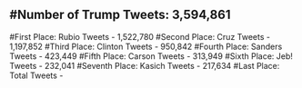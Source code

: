 #Number of Trump Tweets: 3,594,861
---
#First Place: Rubio Tweets - 1,522,780
#Second Place: Cruz Tweets - 1,197,852
#Third Place: Clinton Tweets - 950,842
#Fourth Place: Sanders Tweets - 423,449
#Fifth Place: Carson Tweets - 313,949
#Sixth Place: Jeb! Tweets - 232,041
#Seventh Place: Kasich Tweets - 217,634
#Last Place: Total Tweets -  
